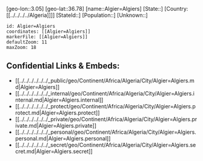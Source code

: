 ﻿---
location: [36.78,3.05]
mapzoom: [7,12] 
mapmarker: city 
type: City
tags:
- geo/City


SpocWebEntityId: 28739
isDeleted: false
confidential: public

---
[geo-lon::3.05]
[geo-lat::36.78]
[name::Algier=Algiers]
[State::]
[Country:[[../../../../Algeria]]]]
[StateId::]
[Population::]
[Unknown::]


```leaflet
id: Algier=Algiers
coordinates: [[Algier=Algiers]]
markerFile: [[Algier=Algiers]]
defaultZoom: 11 
maxZoom: 18
```


## Confidential Links & Embeds: 
- [[../../../../../../_public/geo/Continent/Africa/Algeria/City/Algier=Algiers.md|Algier=Algiers]] 
- [[../../../../../../_internal/geo/Continent/Africa/Algeria/City/Algier=Algiers.internal.md|Algier=Algiers.internal]] 
- [[../../../../../../_protect/geo/Continent/Africa/Algeria/City/Algier=Algiers.protect.md|Algier=Algiers.protect]] 
- [[../../../../../../_private/geo/Continent/Africa/Algeria/City/Algier=Algiers.private.md|Algier=Algiers.private]] 
- [[../../../../../../_personal/geo/Continent/Africa/Algeria/City/Algier=Algiers.personal.md|Algier=Algiers.personal]] 
- [[../../../../../../_secret/geo/Continent/Africa/Algeria/City/Algier=Algiers.secret.md|Algier=Algiers.secret]] 
